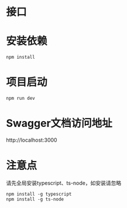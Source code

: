 # 接口

# 安装依赖
```
npm install
```

# 项目启动
```
npm run dev
```

# Swagger文档访问地址
http://localhost:3000

# 注意点
请先全局安装typescript、ts-node，如安装请忽略
```
npm install -g typescript
npm install -g ts-node
```